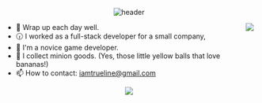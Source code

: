 <div align="center">
  
![header](https://capsule-render.vercel.app/api?type=waving&color=FFAF7B&height=270&section=header&text=Hello!%20I'm%20Trueline&fontSize=60&animation=fadeIn&fontColor=ffffff)

</div>
<a target="_blank" href="https://solved.ac/profile/iamtrueline"><img align='right' src="http://mazassumnida.wtf/api/v2/generate_badge?boj=iamtrueline"></a>

- 🎯 Wrap up each day well.
- 🕡 I worked as a full-stack developer for a small company,
- 🌱 I'm a novice game developer.
- 💟 I collect minion goods. (Yes, those little yellow balls that love bananas!)
- 📫 How to contact: iamtrueline@gmail.com

<p align="center">
  <a target="_blank" href="https://github.com/iamtrueline"><img src="https://hits.seeyoufarm.com/api/count/incr/badge.svg?url=https%3A%2F%2Fgithub.com%2Fiamtrueline&count_bg=%23FFEA45&title_bg=%23398FE9&icon=github.svg&icon_color=%23FFFFFF&title=hits&edge_flat=false"/></a>
</p>
